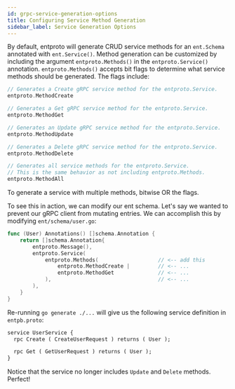 ```yaml
---
id: grpc-service-generation-options
title: Configuring Service Method Generation
sidebar_label: Service Generation Options
---
```

By default, entproto will generate CRUD service methods for an `ent.Schema` annotated with `ent.Service()`. Method generation can be customized by including the argument `entproto.Methods()` in the `entproto.Service()` annotation. `entproto.Methods()` accepts bit flags to determine what service methods should be generated. The flags include:
```go
// Generates a Create gRPC service method for the entproto.Service.
entproto.MethodCreate

// Generates a Get gRPC service method for the entproto.Service.
entproto.MethodGet

// Generates an Update gRPC service method for the entproto.Service.
entproto.MethodUpdate

// Generates a Delete gRPC service method for the entproto.Service.
entproto.MethodDelete

// Generates all service methods for the entproto.Service.
// This is the same behavior as not including entproto.Methods.
entproto.MethodAll
```
To generate a service with multiple methods, bitwise OR the flags.


To see this in action, we can modify our ent schema. Let's say we wanted to prevent our gRPC client from mutating entries. We can accomplish this by modifying `ent/schema/user.go`:
```go
func (User) Annotations() []schema.Annotation {
	return []schema.Annotation{
		entproto.Message(),
		entproto.Service(
			entproto.Methods(                   // <-- add this
				entproto.MethodCreate |         // <-- ...
                entproto.MethodGet              // <-- ...
            ),                                  // <-- ...
        ),
	}
}
```

Re-running `go generate ./...` will give us the following service definition in `entpb.proto`:
```protobuf
service UserService {
  rpc Create ( CreateUserRequest ) returns ( User );

  rpc Get ( GetUserRequest ) returns ( User );
}
```

Notice that the service no longer includes `Update` and `Delete` methods. Perfect! 